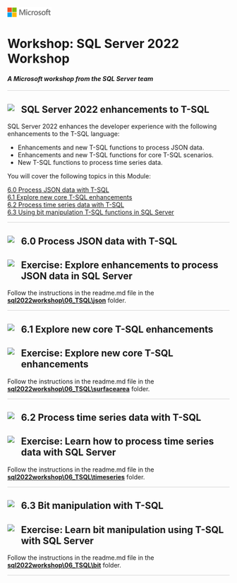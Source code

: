 ![](./graphics/microsoftlogo.png)

# Workshop: SQL Server 2022 Workshop

#### <i>A Microsoft workshop from the SQL Server team</i>

<p style="border-bottom: 1px solid lightgrey;"></p>

<h2><img style="float: left; margin: 0px 15px 15px 0px;" src="https://github.com/microsoft/sqlworkshops/blob/master/graphics/textbubble.png?raw=true"><b>     SQL Server 2022 enhancements to T-SQL</b></h2>

SQL Server 2022 enhances the developer experience with the following enhancements to the T-SQL language:

- Enhancements and new T-SQL functions to process JSON data.
- Enhancements and new T-SQL functions for core T-SQL scenarios.
- New T-SQL functions to process time series data.

You will cover the following topics in this Module:

<dl>

  <dt><a href="#6-0">6.0 Process JSON data with T-SQL</a></dt>
  <dt><a href="#6-1">6.1 Explore new core T-SQL enhancements</a></dt>
  <dt><a href="#6-2">6.2 Process time series data with T-SQL</a></dt>
  <dt><a href="#6-3">6.3 Using bit manipulation T-SQL functions in SQL Server</a></dt>
  
</dl>

<p style="border-bottom: 1px solid lightgrey;"></p>

<h2><img style="float: left; margin: 0px 15px 15px 0px;" src="https://github.com/microsoft/sqlworkshops/blob/master/graphics/pencil2.png?raw=true"><b><a name="6-0">     6.0 Process JSON data with T-SQL</a></b></h2>

<h2><img style="float: left; margin: 0px 15px 15px 0px;" src="https://github.com/microsoft/sqlworkshops/blob/master/graphics/point1.png?raw=true"><b><a name="activityiqp">     Exercise: Explore enhancements to process JSON data in SQL Server</a></b></h2>

Follow the instructions in the readme.md file in the **[sql2022workshop\06_TSQL\json](https://github.com/microsoft/sqlworkshops-sql2022workshop/tree/main/sql2022workshop/06_TSQL/json)** folder.

<p style="border-bottom: 1px solid lightgrey;"></p>

<h2><img style="float: left; margin: 0px 15px 15px 0px;" src="https://github.com/microsoft/sqlworkshops/blob/master/graphics/pencil2.png?raw=true"><b><a name="6-1">     6.1 Explore new core T-SQL enhancements</a></b></h2>

<h2><img style="float: left; margin: 0px 15px 15px 0px;" src="https://github.com/microsoft/sqlworkshops/blob/master/graphics/point1.png?raw=true"><b><a name="activityquerystore">     Exercise: Explore new core T-SQL enhancements</a></b></h2>

Follow the instructions in the readme.md file in the **[sql2022workshop\06_TSQL\surfacearea](https://github.com/microsoft/sqlworkshops-sql2022workshop/tree/main/sql2022workshop/06_TSQL/surfacearea)** folder.

<p style="border-bottom: 1px solid lightgrey;"></p>

<h2><img style="float: left; margin: 0px 15px 15px 0px;" src="https://github.com/microsoft/sqlworkshops/blob/master/graphics/pencil2.png?raw=true"><b><a name="6-2">     6.2 Process time series data with T-SQL</a></b></h2>

<h2><img style="float: left; margin: 0px 15px 15px 0px;" src="https://github.com/microsoft/sqlworkshops/blob/master/graphics/point1.png?raw=true"><b><a name="activityquerystore">     Exercise: Learn how to process time series data with SQL Server</a></b></h2>

Follow the instructions in the readme.md file in the **[sql2022workshop\06_TSQL\timeseries](https://github.com/microsoft/sqlworkshops-sql2022workshop/tree/main/sql2022workshop/06_TSQL/timeseries)** folder.

<p style="border-bottom: 1px solid lightgrey;"></p>

<h2><img style="float: left; margin: 0px 15px 15px 0px;" src="https://github.com/microsoft/sqlworkshops/blob/master/graphics/pencil2.png?raw=true"><b><a name="6-3">     6.3 Bit manipulation with T-SQL</a></b></h2>

<h2><img style="float: left; margin: 0px 15px 15px 0px;" src="https://github.com/microsoft/sqlworkshops/blob/master/graphics/point1.png?raw=true"><b><a name="activityquerystore">     Exercise: Learn bit manipulation using T-SQL with SQL Server</a></b></h2>

Follow the instructions in the readme.md file in the **[sql2022workshop\06_TSQL\bit](https://github.com/microsoft/sqlworkshops-sql2022workshop/tree/main/sql2022workshop/06_TSQL/bit)** folder.

<p style="border-bottom: 1px solid lightgrey;"></p>
